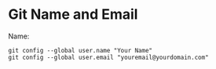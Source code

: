 # Git Name and Email

Name:

```
git config --global user.name "Your Name"
git config --global user.email "youremail@yourdomain.com"
```
